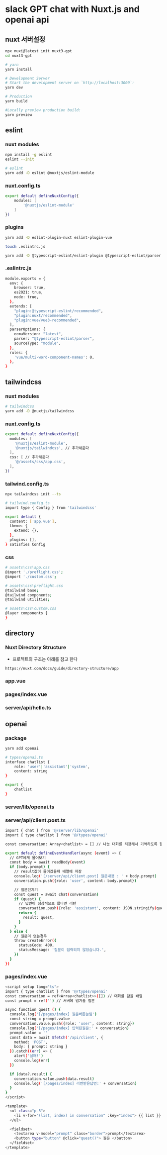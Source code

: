 # slack GPT chat with Nuxt.js and openai api

## nuxt 서버설정

```bash
npx nuxi@latest init nuxt3-gpt
cd nuxt3-gpt

# yarn
yarn install

# Development Server
# Start the development server on `http://localhost:3000`:
yarn dev

# Production
yarn build

#Locally preview production build:
yarn preview
```

## eslint

### nuxt modules

```bash
npm install -g eslint
eslint --init

# eslint
yarn add -D eslint @nuxtjs/eslint-module
```

### nuxt.config.ts

```bash
export default defineNuxtConfig({
    modules: [
        '@nuxtjs/eslint-module'
    ]
})
```

### plugins

```bash
yarn add -D eslint-plugin-nuxt eslint-plugin-vue

touch .eslintrc.js

yarn add -D @typescript-eslint/eslint-plugin @typescript-eslint/parser typescript
```

### .eslintrc.js

```bash
module.exports = {
  env: {
    browser: true,
    es2021: true,
    node: true,
  },
  extends: [
    "plugin:@typescript-eslint/recommended",
    "plugin:nuxt/recommended",
    "plugin:vue/vue3-recommended",
  ],
  parserOptions: {
    ecmaVersion: "latest",
    parser: "@typescript-eslint/parser",
    sourceType: "module",
  },
  rules: {
    'vue/multi-word-component-names': 0,
  },
}
```

## tailwindcss

### nuxt modules

```bash
# tailwindcss
yarn add -D @nuxtjs/tailwindcss
```

### nuxt.config.ts

```bash
export default defineNuxtConfig({
  modules: [
    '@nuxtjs/eslint-module',
    '@nuxtjs/tailwindcss', // 추가해준다
  ],
  css: [ // 추가해준다
    '@/assets/css/app.css',
  ],
})
```

### tailwind.config.ts

```bash
npx tailwindcss init --ts

# tailwind.config.ts
import type { Config } from 'tailwindcss'

export default {
  content: ['app.vue'],
  theme: {
    extend: {},
  },
  plugins: [],
} satisfies Config
```

### css

```bash
# assets\css\app.css
@import './preflight.css';
@import './custom.css';

# assets\css\preflight.css
@tailwind base;
@tailwind components;
@tailwind utilities;

# assets\css\custom.css
@layer components {
}

```

## directory

### Nuxt Directory Structure
- 프로젝트의 구조는 아래를 참고 한다
```bash
https://nuxt.com/docs/guide/directory-structure/app
```

### app.vue

### pages/index.vue

### server/api/hello.ts

## openai

### package

```bash
yarn add openai

# types/openai.ts
interface chatlist {
    role: 'user'|'assistant'|'system',
    content: string
}

export {
    chatlist
}
```

### server/lib/openai.ts



### server/api/client.post.ts

```bash
import { chat } from '@/server/lib/openai'
import { type chatlist } from '@/types/openai'

const conversation: Array<chatlist> = [] // 나눈 대화를 저장해서 기억하도록 함

export default defineEventHandler(async (event) => {
  // GPT에게 물어보기
  const body = await readBody(event)
  if (body.prompt) {
    // result값이 들어갔을때 배열에 저장
    console.log('[/server/api/client.post] 질문내용 : ' + body.prompt)
    conversation.push({role: 'user', content: body.prompt})

    // 질문던지기
    const quest = await chat(conversation)
    if (quest) {
      // 답변이 정상적으로 왔다면 리턴
      conversation.push({role: 'assistant', content: JSON.stringify(quest)})
      return {
        result: quest,
      }
    }
  } else {
    // 질문이 없는경우
    throw createError({
      statusCode: 400,
      statusMessage: '질문이 입력되지 않았습니다.',
    })
  }
})
```

### pages/index.vue

```bash
<script setup lang="ts">
import { type chatlist } from '@/types/openai'
const conversation = ref<Array<chatlist>>([]) // 대화를 담을 배열
const prompt = ref('') // 서버에 넘겨줄 질문

async function quest () {
  console.log('[/pages/index] 질문버튼눌림')
  const string = prompt.value
  conversation.value.push({role: 'user', content: string})
  console.log('[/pages/index] 입력된질문:' + conversation)
  prompt.value = ''
  const data = await $fetch('/api/client', {
    method: 'POST',
    body: { prompt: string }
  }).catch((err) => {
    alert('실패!')
    console.log(err)
  })

  if (data?.result) {
    conversation.value.push(data.result)
    console.log('[/pages/index] 리번받은답변:' + conversation)
  }
}
</script>

<template>
  <ul class="p-5">
    <li v-for="(list, index) in conversation" :key="index"> {{ list }} </li>
  </ul>

  <fieldset>
    <textarea v-model="prompt" class="border">prompt</textarea>
    <button type="button" @click="quest()"> 질문 </button>
  </fieldset>
</template>
```



